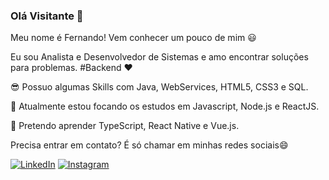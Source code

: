 ### Olá Visitante 👋

Meu nome é Fernando! Vem conhecer um pouco de mim :smiley:

Eu sou Analista e Desenvolvedor de Sistemas e amo encontrar soluções para problemas.
#Backend :heart:

:sunglasses: Possuo algumas Skills com Java, WebServices, HTML5, CSS3 e SQL.

:rocket: Atualmente estou focando os estudos em Javascript, Node.js e ReactJS.

:construction: Pretendo aprender TypeScript, React Native e Vue.js.

Precisa entrar em contato? É só chamar em minhas redes sociais😄

<a href="https://www.linkedin.com/in/fernando-borges-a84059ab" target="_blank"><img src="https://img.shields.io/badge/LinkedIn-%230077B5.svg?&style=flat-square&logo=linkedin&logoColor=white" alt="LinkedIn"></a>
<a href="https://www.instagram.com/fernandomborges" target="_blank"><img src="https://img.shields.io/badge/Instagram-%23E4405F.svg?&style=flat-square&logo=instagram&logoColor=white" alt="Instagram"></a>

<!--
**Fernandoborgesjr/Fernandoborgesjr** is a ✨ _special_ ✨ repository because its `README.md` (this file) appears on your GitHub profile.

Here are some ideas to get you started:

- 🔭 I’m currently working on ...
- 🌱 I’m currently learning ...
- 👯 I’m looking to collaborate on ...
- 🤔 I’m looking for help with ...
- 💬 Ask me about ...
- 📫 How to reach me: ...
- 😄 Pronouns: ...
- ⚡ Fun fact: ...
https://gist.github.com/rxaviers/7360908
-->
